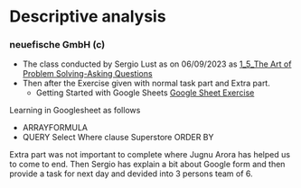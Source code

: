 # Descriptive analysis
### neuefische GmbH (c)

* The class conducted by Sergio Lust as on 06/09/2023 as [1_5_The Art of Problem Solving-Asking Questions](https://drive.google.com/file/d/1owPJrCdzgMcLRfbt-kXTqY4C3BcK7OVv/view?usp=drive_link)
* Then after the Exercise given with normal task part and Extra part.
  - Getting Started with Google Sheets [Google Sheet Exercise](https://drive.google.com/drive/folders/1J7fL1W1irLVo1Kr67gX_QbvIxRu6-qge)

Learning in Googlesheet as follows
* ARRAYFORMULA
* QUERY
Select
Where clause
Superstore
ORDER BY 

Extra part was not important to complete where Jugnu Arora has helped us to come to end.
Then Sergio has explain a bit about Google form and then provide a task for next day and devided into 3 persons team of 6.
